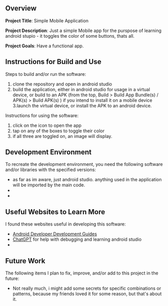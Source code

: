 ## Overview

**Project Title**: Simple Mobile Application

**Project Description**: Just a simple Mobile app for the purspose of learning android stupio - it toggles the color of some buttons, thats all.

**Project Goals**:
Have a functional app.
## Instructions for Build and Use

Steps to build and/or run the software:

1. clone the repository and open in android studio
2. build the application, either in android studio for usage in a virtual device, or build to an APK (from the top, Build > Build App Bundle(s) / APK(s) > Build APK(s) ) if you intend to install it on a mobile device
3.launch the virtual device, or install the APK to an android device.

Instructions for using the software:

1. click on the icon to open the app
2. tap on any of the boxes to toggle their color
3. if all three are toggled on, an image will display.

## Development Environment 

To recreate the development environment, you need the following software and/or libraries with the specified versions:

* as far as im aware, just android studio. anything used in the application will be imported by the main code.
*
*

## Useful Websites to Learn More

I found these websites useful in developing this software:

* [Android Developer Development Guides](https://developer.android.com/codelabs/basic-android-kotlin-compose-first-app#1)
* [ChatGPT](https://chatgpt.com/) for help with debugging and learning android studio
*

## Future Work

The following items I plan to fix, improve, and/or add to this project in the future:

* Not really much, i might add some secrets for specific combinations or patterns, because my friends loved it for some reason, but that's about it.
